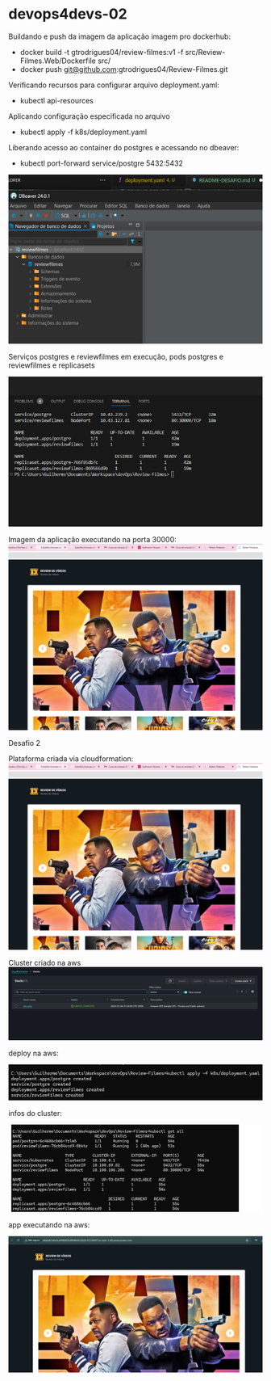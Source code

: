 # devops4devs-02

Buildando e push da imagem da aplicação imagem pro dockerhub:
 - docker build -t gtrodrigues04/review-filmes:v1 -f src/Review-Filmes.Web/Dockerfile src/
 - docker push git@github.com:gtrodrigues04/Review-Filmes.git

Verificando recursos para configurar arquivo deployment.yaml:
 - kubectl api-resources
 
Aplicando configuração especificada no arquivo 
- kubectl apply -f k8s/deployment.yaml

Liberando acesso ao container do postgres e acessando no dbeaver:
 - kubectl port-forward service/postgre 5432:5432

 ![Alt text](image.png)

 Serviços postgres e reviewfilmes em execução, pods postgres e reviewfilmes e replicasets

 ![Alt text](image-1.png)

 Imagem da aplicação executando na porta 30000:
    ![Alt text](image-2.png)

Desafio 2 

 Plataforma criada via cloudformation:
  ![Alt text](image-2.png)
  
 Cluster criado na aws 
 ![Alt text](image-4.png)

 deploy na aws:

 ![Alt text](image-5.png)

 infos do cluster:

![Alt text](image-7.png)

app executando na aws:

![Alt text](app-aws.png)

